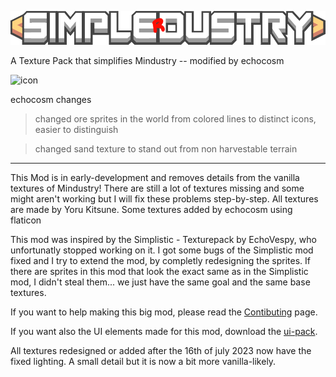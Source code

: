 ![logo](https://github.com/echocosm/Simpledustry/blob/main/images/simplr.png)

A Texture Pack that simplifies Mindustry -- modified by echocosm

![icon](https://github.com/echocosm/Simplerdustry/blob/main/images/icon.png)

echocosm changes
>changed ore sprites in the world from colored lines to distinct icons, easier to distinguish


>changed sand texture to stand out from non harvestable terrain
---

This Mod is in early-development and removes details from the vanilla textures of Mindustry!
There are still a lot of textures missing and some might aren't working but I will fix these problems step-by-step.
All textures are made by Yoru Kitsune. Some textures added by echocosm using flaticon

This mod was inspired by the Simplistic - Texturepack by EchoVespy, who unfortunatly stopped working on it.
I got some bugs of the Simplistic mod fixed and I try to extend the mod, by completly redesigning the sprites.
If there are sprites in this mod that look the exact same as in the Simplistic mod, I didn't steal them... we just have the same goal and the same base textures.

If you want to help making this big mod, please read the [Contibuting](https://github.com/Yoru-Kitsune/Simpledustry/blob/main/CONTRIBUTING.md) page.

If you want also the UI elements made for this mod, download the [ui-pack](https://github.com/Yoru-Kitsune/Simpledustry-ui-pack).

All textures redesigned or added after the 16th of july 2023 now have the fixed lighting. A small detail but it is now a bit more vanilla-likely.
